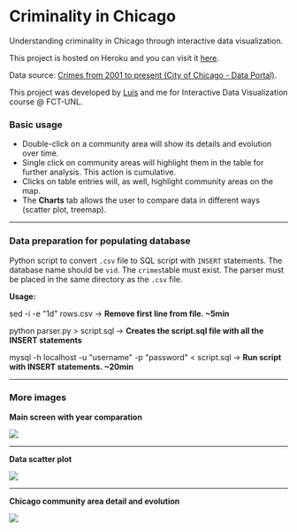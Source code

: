 # Criminality in Chicago
Understanding criminality in Chicago through interactive data visualization.

This project is hosted on Heroku and you can visit it <a href="https://rocky-cliffs-5877.herokuapp.com">here</a>.

Data source: <a href="https://data.cityofchicago.org/Public-Safety/Crimes-2001-to-present/ijzp-q8t2">Crimes from 2001 to present (City of Chicago - Data Portal)</a>.

This project was developed by <a href="https://github.com/luisafonsocarvalho/">Luís</a> and me for Interactive Data Visualization course @ FCT-UNL.

### Basic usage
* Double-click on a community area will show its details and evolution over time.
* Single click on community areas will highlight them in the table for further analysis. This action is cumulative.
* Clicks on table entries will, as well, highlight community areas on the map.
* The **Charts** tab allows the user to compare data in different ways (scatter plot, treemap).

<hr>

### Data preparation for populating database

Python script to convert `.csv` file to SQL script with `INSERT` statements.
The database name should be `vid`.
The `crimes`table must exist.
The parser must be placed in the same directory as the `.csv` file.

**Usage:**

sed -i -e "1d" rows.csv -> **Remove first line from file. ~5min**

python parser.py > script.sql -> **Creates the script.sql file with all the INSERT statements**

mysql -h localhost -u "username" -p "password" < script.sql -> **Run script with INSERT statements. ~20min**

<hr>

### More images

**Main screen with year comparation**

<img src="http://imgur.com/Q3Y4Hsf.png"/>
<hr>

**Data scatter plot**

<img src="http://imgur.com/r6QfRQX.png"/>
<hr>

**Chicago community area detail and evolution**

<img src="http://imgur.com/xTQCzoT.png"/>
